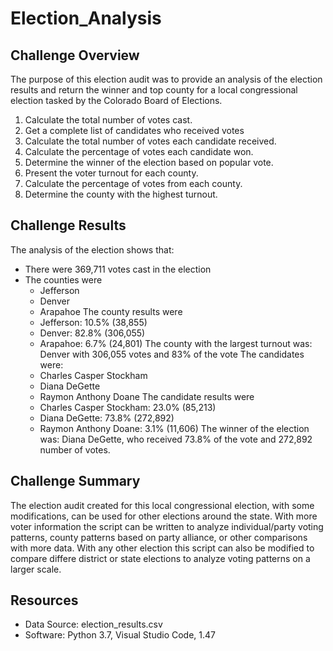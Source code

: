 # Election_Analysis

## Challenge Overview

The purpose of this election audit was to provide an analysis of the election results and return the winner and top county for a local congressional election tasked by the Colorado Board of Elections.

1. Calculate the total number of votes cast.
2. Get a complete list of candidates who received votes
3. Calculate the total number of votes each candidate received.
4. Calculate the percentage of votes each candidate won.
5. Determine the winner of the election based on popular vote.
6. Present the voter turnout for each county.
7. Calculate the percentage of votes from each county.
8. Determine the county with the highest turnout.

## Challenge Results

The analysis of the election shows that:
- There were 369,711 votes cast in the election
- The counties were
  - Jefferson
  - Denver
  - Arapahoe
  The county results were
  - Jefferson: 10.5% (38,855)
  - Denver: 82.8% (306,055)
  - Arapahoe: 6.7% (24,801)
The county with the largest turnout was:
Denver with 306,055 votes and 83% of the vote
The candidates were:
  - Charles Casper Stockham
  - Diana DeGette
  - Raymon Anthony Doane
The candidate results were
  - Charles Casper Stockham: 23.0% (85,213)
  - Diana DeGette: 73.8% (272,892)
  - Raymon Anthony Doane: 3.1% (11,606)
The winner of the election was:
Diana DeGette, who received 73.8% of the vote and 272,892 number of votes.

## Challenge Summary

The election audit created for this local congressional election, with some modifications, can be used for other elections around the state.  With more voter information the script can be written to analyze individual/party voting patterns, county patterns based on party alliance, or other comparisons with more data.  With any other election this script can also be modified to compare differe district or state elections to analyze voting patterns on a larger scale.

## Resources
- Data Source: election_results.csv
- Software: Python 3.7, Visual Studio Code, 1.47
